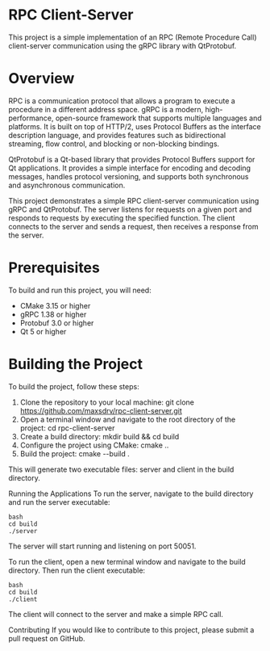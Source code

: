 
# RPC Client-Server
This project is a simple implementation of an RPC (Remote Procedure Call) client-server communication using the gRPC library with QtProtobuf.

# Overview
RPC is a communication protocol that allows a program to execute a procedure in a different address space. gRPC is a modern, high-performance, open-source framework that supports multiple languages and platforms. It is built on top of HTTP/2, uses Protocol Buffers as the interface description language, and provides features such as bidirectional streaming, flow control, and blocking or non-blocking bindings.

QtProtobuf is a Qt-based library that provides Protocol Buffers support for Qt applications. It provides a simple interface for encoding and decoding messages, handles protocol versioning, and supports both synchronous and asynchronous communication.

This project demonstrates a simple RPC client-server communication using gRPC and QtProtobuf. The server listens for requests on a given port and responds to requests by executing the specified function. The client connects to the server and sends a request, then receives a response from the server.

# Prerequisites
To build and run this project, you will need:

* CMake 3.15 or higher
* gRPC 1.38 or higher
* Protobuf 3.0 or higher
* Qt 5 or higher

# Building the Project
To build the project, follow these steps:

1. Clone the repository to your local machine: git clone https://github.com/maxsdrv/rpc-client-server.git
2. Open a terminal window and navigate to the root directory of the project: cd rpc-client-server
3. Create a build directory: mkdir build && cd build
4. Configure the project using CMake: cmake ..
5. Build the project: cmake --build .

This will generate two executable files: server and client in the build directory.

Running the Applications
To run the server, navigate to the build directory and run the server executable:

```
bash
cd build
./server
```
The server will start running and listening on port 50051.

To run the client, open a new terminal window and navigate to the build directory. Then run the client executable:

```
bash
cd build
./client
```

The client will connect to the server and make a simple RPC call.

Contributing
If you would like to contribute to this project, please submit a pull request on GitHub.
